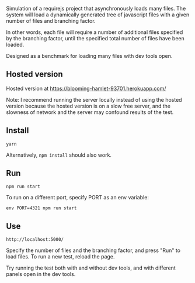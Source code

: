 Simulation of a requirejs project that asynchronously loads many files. The system will load a dynamically generated tree of javascript files with a given number of files and branching factor.

In other words, each file will require a number of additional files specified by the branching factor, until the specified total number of files have been loaded.

Designed as a benchmark for loading many files with dev tools open.

## Hosted version
Hosted version at https://blooming-hamlet-93701.herokuapp.com/

Note: I recommend running the server locally instead of using the hosted version because the hosted version is on a slow free server, and the slowness of network and the server may confound results of the test.

## Install
```
yarn
```

Alternatively, `npm install` should also work.

## Run
```
npm run start
```

To run on a different port, specify PORT as an env variable:
```
env PORT=4321 npm run start
```

## Use
```
http://localhost:5000/
```

Specify the number of files and the branching factor, and press "Run" to load files. To run a new test, reload the page.

Try running the test both with and without dev tools, and with different panels open in the dev tools.
